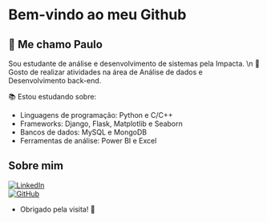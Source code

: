   # Bem-vindo ao meu Github 

  ## 📌 Me chamo Paulo
Sou estudante de análise e desenvolvimento de sistemas pela Impacta. 
\n
📝 Gosto de realizar atividades na área de Análise de dados e Desenvolvimento back-end.

:books: Estou estudando sobre:
* Linguagens de programação: Python e C/C++
* Frameworks: Django, Flask, Matplotlib e Seaborn
* Bancos de dados: MySQL e MongoDB
* Ferramentas de análise: Power BI e Excel
 

## Sobre mim

[![LinkedIn](https://img.shields.io/badge/LinkedIn-%23FF0000?style=for-the-badge&logo=linkedin&logoColor=red)](https://www.linkedin.com/in/paulo-ricardo-24a9351b8/)    
[![GitHub](https://img.shields.io/badge/GitHub-%23181717?style=for-the-badge&logo=github)](https://github.com/Meursault92?tab=repositories)
* Obrigado pela visita! 👋

